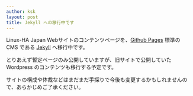```yaml
---
author: ksk
layout: post
title: Jekyll への移行中です
---
```


Linux-HA Japan Webサイトのコンテンツページを、[Github Pages](https://docs.github.com/ja/pages) 標準の CMS である [Jekyll](https://docs.github.com/ja/pages/setting-up-a-github-pages-site-with-jekyll/about-github-pages-and-jekyll) へ移行中です。

とりあえず暫定ページのみ公開していますが、旧サイトで公開していた Wordpress のコンテンツも移行する予定です。

サイトの構成や体裁などはまだまだ手探りで今後も変更するかもしれませんので、あらかじめご了承ください。




